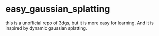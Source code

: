 # easy_gaussian_splatting
this is a unofficial repo of 3dgs, but it is more easy for learning. And it is inspired by dynamic gaussian splatting.
